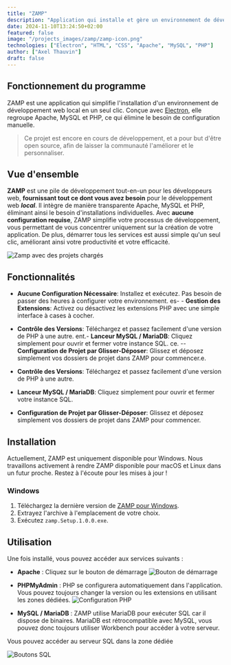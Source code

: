 ```yaml
---
title: "ZAMP"
description: "Application qui installe et gère un environnement de développement local avec Apache, MySQL et PHP en un clic. Manipulation automatisée des services pour simplifier l'expérience utilisateur."
date: 2024-11-10T13:24:50+02:00
featured: false
image: "/projects_images/zamp/zamp-icon.png"
technologies: ["Electron", "HTML", "CSS", "Apache", "MySQL", "PHP"]
author: ["Axel Thauvin"]
draft: false
---
```


## Fonctionnement du programme

ZAMP est une application qui simplifie l'installation d'un environnement de développement web local en un seul clic. Conçue avec [Electron](https://www.electronjs.org/), elle regroupe Apache, MySQL et PHP, ce qui élimine le besoin de configuration manuelle.

> Ce projet est encore en cours de développement, et a pour but d'être open source, afin de laisser la communauté l'améliorer et le personnaliser.

## Vue d'ensemble

**ZAMP** est une pile de développement tout-en-un pour les développeurs web, **fournissant tout ce dont vous avez besoin** pour le développement web **_local_**. Il intègre de manière transparente Apache, MySQL et PHP, éliminant ainsi le besoin d'installations individuelles.
Avec **aucune configuration requise**, ZAMP simplifie votre processus de développement, vous permettant de vous concentrer uniquement sur la création de votre application. De plus, démarrer tous les services est aussi simple qu'un seul clic, améliorant ainsi votre productivité et votre efficacité.

![Zamp avec des projets chargés](/projects_images/zamp/ZAMP-interface.png)

## Fonctionnalités

- **Aucune Configuration Nécessaire**: Installez et exécutez. Pas besoin de passer des heures à configurer votre environnement.
  es- - **Gestion des Extensions**: Activez ou désactivez les extensions PHP avec une simple interface à cases à cocher.

- **Contrôle des Versions**: Téléchargez et passez facilement d'une version de PHP à une autre.
  ent.- **Lanceur MySQL / MariaDB**: Cliquez simplement pour ouvrir et fermer votre instance SQL.
  ce.
  -- **Configuration de Projet par Glisser-Déposer**: Glissez et déposez simplement vos dossiers de projet dans ZAMP pour commencer.e.
- **Contrôle des Versions**: Téléchargez et passez facilement d'une version de PHP à une autre.
- **Lanceur MySQL / MariaDB**: Cliquez simplement pour ouvrir et fermer votre instance SQL.
- **Configuration de Projet par Glisser-Déposer**: Glissez et déposez simplement vos dossiers de projet dans ZAMP pour commencer.

## Installation

Actuellement, ZAMP est uniquement disponible pour Windows. Nous travaillons activement à rendre ZAMP disponible pour macOS et Linux dans un futur proche. Restez à l'écoute pour les mises à jour !

### Windows

1. Téléchargez la dernière version de [ZAMP pour Windows](https://github.com/Axthauvin/ZAMP/releases/download/Windows-0.0.2/zamp.Setup.0.1.2.exe).
2. Extrayez l'archive à l'emplacement de votre choix.
3. Exécutez `zamp.Setup.1.0.0.exe`.

## Utilisation

Une fois installé, vous pouvez accéder aux services suivants :

- **Apache** : Cliquez sur le bouton de démarrage
  ![Bouton de démarrage](/projects_images/zamp/Startbutton.png)

- **PHPMyAdmin** : PHP se configurera automatiquement dans l'application.
  Vous pouvez toujours changer la version ou les extensions en utilisant les zones dédiées.
  ![Configuration PHP](/projects_images/zamp/PHPConfig.png)

- **MySQL / MariaDB** : ZAMP utilise MariaDB pour exécuter SQL car il dispose de binaires. MariaDB est rétrocompatible avec MySQL, vous pouvez donc toujours utiliser Workbench pour accéder à votre serveur.

Vous pouvez accéder au serveur SQL dans la zone dédiée

![Boutons SQL](/projects_images/zamp/MYSQL.png)
